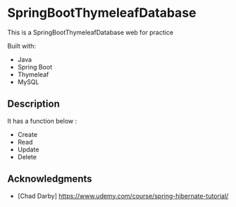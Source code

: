 # SpringBootThymeleafDatabase
 
This is a SpringBootThymeleafDatabase web for practice 

Built with:    
    
- Java      
- Spring Boot  
- Thymeleaf   
- MySQL      
 
## Description
   
It has a function below :   
     
- Create  
- Read 
- Update    
- Delete 
  
## Acknowledgments 
 
* [Chad Darby] https://www.udemy.com/course/spring-hibernate-tutorial/ 
 
 
